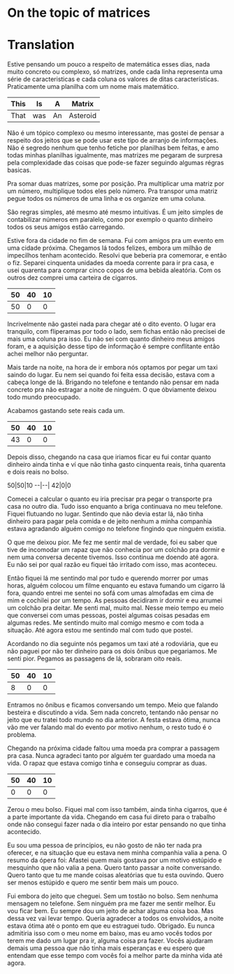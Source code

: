 # On the topic of matrices

# Translation

Estive pensando um pouco a respeito de matemática esses dias, nada muito concreto ou complexo, só matrizes, onde cada linha representa uma série de caracteristicas e cada coluna os valores de ditas características. Praticamente uma planilha com um nome mais matemático.

This|Is|A|Matrix
---|---|-|------
That|was|An|Asteroid

Não é um tópico complexo ou mesmo interessante, mas gostei de pensar a respeito dos jeitos que se pode usar este tipo de arranjo de informações. Não é segredo nenhum que tenho fetiche por planilhas bem feitas, e amo todas minhas planilhas igualmente, mas matrizes me pegaram de surpresa pela complexidade das coisas que pode-se fazer seguindo algumas régras basicas.

Pra somar duas matrizes, some por posição. Pra multiplicar uma matriz por um número, multiplique todos eles pelo número. Pra transpor uma matriz pegue todos os números de uma linha e os organize em uma coluna.

São regras simples, até mesmo até mesmo intuitivas. É um jeito simples de contabilizar números em paralelo, como por exemplo o quanto dinheiro todos os seus amigos estão carregando.

Estive fora da cidade no fim de semana. Fui com amigos pra um evento em uma cidade próxima. Chegamos lá todos felizes, embora um milhão de impecilhos tenham acontecido. Resolvi que beberia pra comemorar, e então o fiz. Separei cinquenta unidades da moeda corrente para ir pra casa, e usei quarenta para comprar cinco copos de uma bebida aleatória. Com os outros dez comprei uma carteira de cigarros.

50|40|10
--|--|--
50|0|0

Incrivelmente não gastei nada para chegar até o dito evento. O lugar era tranquilo, com fliperamas por todo o lado, sem fichas então não precisei de mais uma coluna pra isso. Eu não sei com quanto dinheiro meus amigos foram, e a aquisição desse tipo de informação é sempre conflitante então achei melhor não perguntar.

Mais tarde na noite, na hora de ir embora nós optamos por pegar um taxi saindo do lugar. Eu nem sei quando foi feita essa decisão, estava com a cabeça longe de lá. Brigando no telefone e tentando não pensar em nada concreto pra não estragar a noite de ninguém. O que óbviamente deixou todo mundo preocupado.

Acabamos gastando sete reais cada um.

50|40|10
--|--|--
43|0|0

Depois disso, chegando na casa que iriamos ficar eu fui contar quanto dinheiro ainda tinha e ví que não tinha gasto cinquenta reais, tinha quarenta e dois reais no bolso.

50|50|10
--|--|
42|0|0

Comecei a calcular o quanto eu iria precisar pra pegar o transporte pra casa no outro dia. Tudo isso enquanto a briga continuava no meu telefone. Fiquei flutuando no lugar. Sentindo que não devia estar lá, não tinha dinheiro para pagar pela comida e de jeito nenhum a minha companhia estava agradando alguém comigo no telefone fingindo que ninguém existia.

O que me deixou pior. Me fez me sentir mal de verdade, foi eu saber que tive de incomodar um rapaz que não conhecia por um colchão pra dormir e nem uma conversa decente tivemos. Isso continua me doendo até agora. Eu não sei por qual razão eu fiquei tão irritado com isso, mas aconteceu.

Então fiquei lá me sentindo mal por tudo e querendo morrer por umas horas, alguém colocou um filme enquanto eu estava fumando um cigarro lá fora, quando entrei me sentei no sofá com umas almofadas em cima de mim e cochilei por um tempo. As pessoas decidiram ir dormir e eu arrumei um colchão pra deitar. Me senti mal, muito mal. Nesse meio tempo eu meio que conversei com umas pessoas, postei algumas coisas pesadas em algumas redes. Me sentindo muito mal comigo mesmo e com toda a situação. Até agora estou me sentindo mal com tudo que postei.

Acordando no dia seguinte nós pegamos um taxi até a rodoviária, que eu não paguei por não ter dinheiro para os dois ônibus que pegariamos. Me senti pior. Pegamos as passagens de lá, sobraram oito reais.

50|40|10
--|--|--
8|0|0

Entramos no ônibus e ficamos conversando um tempo. Meio que falando besteira e discutindo a vida. Sem nada concreto, tentando não pensar no jeito que eu tratei todo mundo no dia anterior. A festa estava ótima, nunca vão me ver falando mal do evento por motivo nenhum, o resto tudo é o problema.

Chegando na próxima cidade faltou uma moeda pra comprar a passagem pra casa. Nunca agradeci tanto por alguém ter guardado uma moeda na vida. O rapaz que estava comigo tinha e conseguiu comprar as duas.

50|40|10
--|--|--
0|0|0

Zerou o meu bolso. Fiquei mal com isso também, ainda tinha cigarros, que é a parte importante da vida. Chegando em casa fui direto para o trabalho onde não consegui fazer nada o dia inteiro por estar pensando no que tinha acontecido.

Eu sou uma pessoa de princípios, eu não gosto de não ter nada pra oferecer, e na situação que eu estava nem minha companhia valia a pena. O resumo da ópera foi: Afastei quem mais gostava por um motivo estúpido e mesquinho que não valia a pena. Quero tanto passar a noite conversando. Quero tanto que tu me mande coisas aleatórias que tu esta ouvindo. Quero ser menos estúpido e quero me sentir bem mais um pouco.

Fui embora do jeito que cheguei. Sem um tostão no bolso. Sem nenhuma mensagem no telefone. Sem ninguém pra me fazer me sentir melhor. Eu vou ficar bem. Eu sempre dou um jeito de achar alguma coisa boa. Mas dessa vez vai levar tempo. Queria agradecer a todos os envolvidos, a noite estava ótima até o ponto em que eu estraguei tudo. Obrigado. Eu nunca admitiria isso com o meu nome em baixo, mas eu amo vocês todos por terem me dado um lugar pra ir, alguma coisa pra fazer. Vocês ajudaram demais uma pessoa que não tinha mais esperanças e eu espero que entendam que esse tempo com vocês foi a melhor parte da minha vida até agora.
